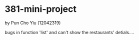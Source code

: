 # 381-mini-project
by Pun Cho Yiu (12042319)

bugs in function 'list' and can't show the restaurants' detials....
